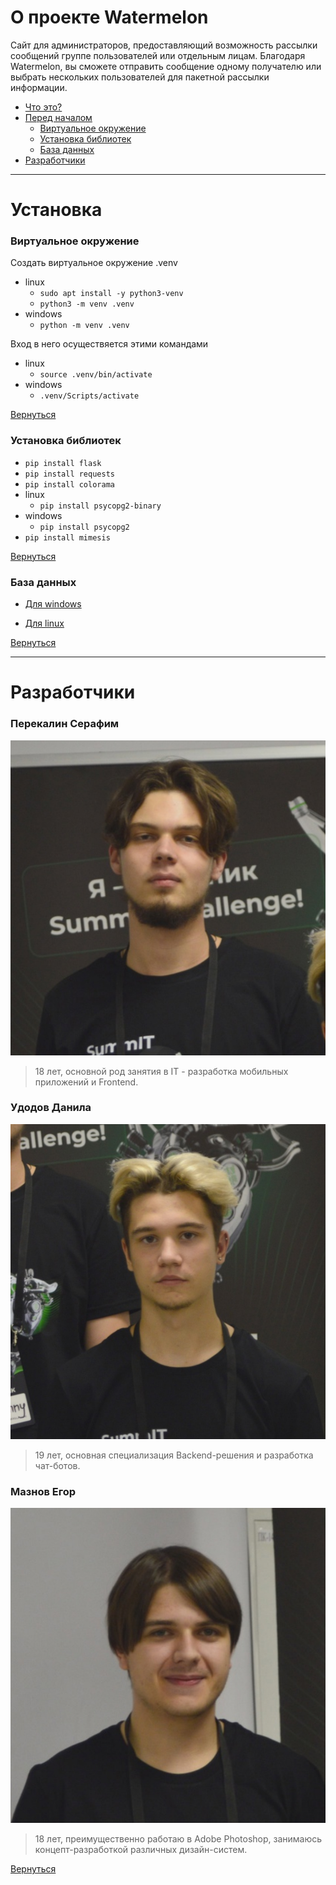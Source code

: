 # О проекте Watermelon

Сайт для администраторов, предоставляющий возможность рассылки сообщений группе пользователей или отдельным лицам. Благодаря Watermelon, вы сможете отправить сообщение одному получателю или выбрать нескольких пользователей для пакетной рассылки информации.

* [Что это?](#о-проекте-watermelon)
* [Перед началом](#установка)
    * [Виртуальное окружение](#виртуальное-окружение)
    * [Установка библиотек](#установка-библиотек)
    * [База данных](#база-данных)
* [Разработчики](#разработчики)



---
# Установка

### Виртуальное окружение

Создать виртуальное окружение .venv
- linux
    - `sudo apt install -y python3-venv`
    - `python3 -m venv .venv`
- windows
    - `python -m venv .venv`

Вход в него осуществяется этими командами
- linux
    - `source .venv/bin/activate`
- windows
    - `.venv/Scripts/activate`

[Вернуться](#о-проекте-watermelon)

### Установка библиотек

- `pip install flask`
- `pip install requests`
- `pip install colorama`
- linux
    - `pip install psycopg2-binary`
- windows
    - `pip install psycopg2`
- `pip install mimesis`

[Вернуться](#о-проекте-watermelon)

### База данных

* [Для windows](https://github.com/AsQqqq/hackathon/blob/master/WINBASE.md)

* [Для linux](https://github.com/AsQqqq/hackathon/blob/master/UNIXBASE.md)

[Вернуться](#о-проекте-watermelon)

---
# Разработчики

<!-- Frontend Developer -->

### Перекалин Серафим
[![Serafim](https://github.com/AsQqqq/hackathon/blob/master/git-assets/Serafim.png?raw=true)](https://vk.com/s.perekalin)
> 18 лет, основной род занятия в IT - разработка мобильных приложений и Frontend.

### Удодов Данила
[![Danila](https://github.com/AsQqqq/hackathon/blob/master/git-assets/Danila.png?raw=true)](https://vk.com/phonk_danilov)

> 19 лет, основная специализация Backend-решения и разработка чат-ботов. 

### Мазнов Егор
[![Egor](https://github.com/AsQqqq/hackathon/blob/master/git-assets/Egor.png?raw=true)](https://vk.com/hixyy)

> 18 лет, преимущественно работаю в Adobe Photoshop, занимаюсь концепт-разработкой различных дизайн-систем.

[Вернуться](#о-проекте-watermelon)

